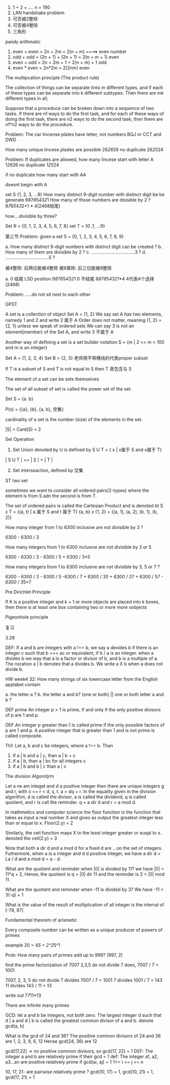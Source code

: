 1. 1 + 2 + .... n = 190
2. LAN handshake problem
3. 可否被2整除
4. 可否被4整除
5. 三角形

pandy arithmatic

1. even + even = 2n + 2m = 2(n + m) ====> even number
2. odd + odd  = (2n + 1) + (2n + 1) = 2(n + m + 1) even
3. even + odd = 2n + 2m + 1 = 2(n + m) + 1 odd
4. even * even = 2n*2m = 2(2nm) even

The multipcation principle (The product rule)

The collection of things can be separate tinto m different types, and if each of these types can be separate into k different subtypes.
Then there are mk different types in all;

Suppose that a proceduce can be broken down into a sequence of two tasks. If there are n1 ways to do the first task, and for each of these ways of doing the first task, there are n2 ways to do the second task, then there are n1*n2 ways to do the procedure.

Problem: The car lincense plates have letter, not numbers
BQJ or CCT and DWD

How many unique lincese plades are possible
26*26*26
no duplicate 26*25*24

Problem: If duplicates are allowed, how many lincese start with letter A
1*26*26
no duplicate 1*25*24

if no duplicate how many start with AA

doesnt begin with A

set S {1, 2, 3, ...9}
How many distinct 9-digit number with distinct digit be be generate
9*8*7*6*5*4*3*2*1
How many of those numbers are disisible by 2 ?
8*7*6*5*4*3*2*1 * 4(2468结尾)

how....divisible by three?

Set R = {0, 1, 2, 3, 4, 5, 6, 7, 8}
set T = {0 ,1, ...9}


第三节
Problem:
given a set S = {0, 1, 2, 3, 4, 5, 6, 7, 8, 9}

a. How many distinct 9-digit numbers with distinct digit can be created ?
b. How many of them are divisible by 2 ?
c. ..................................3 ?
d. ..................................5 ?

被4整除: 后两位能被4整除
被8乘除: 后三位能被8整除

a. 0 结尾 LSD position 9*8*7*6*5*4*3*2*1 
   0 不结尾 8*8*7*6*5*4*3*2*1*4 4代表4个选择(2468)

Problem:
.....do not sit next to each other

GPST

A set is a collection of object
Set A = {1, 2} We say set A has two elements, namedy 1 and 2 and write 2 属于 A
Order does not matter, meaning {1, 2} = {2, 1} unless we speak of ordered sets
We can say 3 is not an element(member) of the Set A,
and write 3 不属于 A

Another way of defining a set is a set builder notation
S = {m | 2 <= m < 100 and m is an integer}

Set A = {1, 2, 3, 4} Set B = {2, 3} 老师用不带横线的代表proper subset

If T is a subset of S and T is not equal to S then T 真包含与 S

The element of a set can be sets themselves

The set of all subset of set is called the power set of the set.

Set S = {a. b}

P(s) = {{a}, {b}, {a, b}, 空集}

cardinality of a set is the number (size) of the elements in the set.

|S| = Card(S) = 2

Set Operation
1. Set Union
denoted by U is defined by S U T = { x | x属于 S and x属于 T}

| S U T | <= | S | + | T |

2. Set interseaction, defined by 交集

ST
two set

sometimes we want to consider all ordered pairs(2-types)
where the element is from S adn the second is from T.

The set of ordered pairs is called the Cartesian Product and is denoted bt S x T = {(a, t) | a 属于 S and t 属于 T}
{a, b} x {1, 2} = {(a, 1), (a, 2), (b, 1), (b, 2)}

How many integer from 1 to 6300 inclusive are not divisible by 3 ?

6300 - 6300 / 3

How many integers from 1 to 6300 inclusive are not divisible by 3 or 5

6300 - 6330 / 3 - 6300 / 5 + 6300 / 3*5

How many integers from 1 to 6300 inclusive are not divisible by 3, 5 or 7 ?

6300 - 6300 / 3 - 6300 / 5 -6300 / 7 + 6300 / 3*5 + 6300 / 3*7 + 6300 / 5*7 - 6300 / 3*5*7 

Pre Dirichlet Principle

If K is a positive integer and k + 1 or more objects are placed into k boxes, then there is at least one box containing two or more more oobjects

Pigeonhole principle

复习

3.26

DEF: 
If a and b are integers with a !== b, we say a devides b if there is an integer c such that b === ac or equivalent, if b / a is an integer. when a divides b we way that a is a factor or divisor of b, and b is a multiple of a. The noration a | b denotes that a divides b. We write a X b when a does not divide b.

HW week4 32:
How many strings of six lowercase letter from the English applabet contain

a. the letter a ?
b. the letter a and b? (one or both) || one or both letter a and b ? 

DEF
prime 
An integer p > 1 is prime, if and only if the only positive divisors of p are 1 and p.

DEF
An integer p greater than 1 is called prime if the only possible factors of p are 1 and p. A positive integer that is greater than 1 and is not prime is called composite.

Th1: Let a, b and c be integers, where a !== b. Than
1. if a | b and a | c, than a | b + c
2. if a | b, than a | bc for all integers c
3. if a | b and b | c than a | c

The division Algorotjrm

Let a ne am integet and d a positive integer then there are unique integers g and r, with o <= r < d, s, t. a = dq + r. 
In the equality given in the division algorithm, d is called the divisor, a is called the dividend, q is called quotient, and r is call the reminder. q = a dir d and r = a mod d.

In mathmetics and computer science the floor function is the function that takes as input a real number X and gives as output the greatest integer less than or equal to x.  Floor(2.y) = 2

Similarly, the ceil function maps X to the least integer greater or euqal to x. denoted the ceil(2.y) = 3

Note that both a dir d and a mod d for a fixed d are ...on the set of integers. Futhermore, when a is a integer and d d positive integer, we have a dir d = La / d and a mod d  = a - d.

What are the quotient and reminder when |0| is divided by 11?
we have |0| = 11*q + 2, Hense, the quotient is q = |0| dir 11 and the reminder is 2 = |0| mod 11.

What are the quotient and reminder when -11 is divided by 3?
We have -11 = 3(-q) + 1

What is the value of the result of multiplication of all integer is the interral of [-78, 87]

Fundamental theorem of arismetic

Every composite number can be written as a unique producer of powers of primes

example
20 = 4*5 = 2^2*5^1

Prob: How many pairs of primes add up to 999? (997, 2)

find the prime factorization of 7007
2,3,5 do not divide 7 does, 7007 / 7 = 1001

7007, 2, 3, 5 do not divide 
7 divides 7007 / 7 = 1001
7 divides 1001 / 7 = 143
11 divides 143 / 11 = 13

write out 7*7*11*13

There are infinite many primes

GCD: let a and b be integers, not both zero.
The largest integer d such that d | a and d | b is called the greatest common divisor of a and b.
denote gcd(a, b)

What is the gcd of 24 and 36?
The positive common divisors of 24 and 36 are 1, 2, 3, 9, 6, 12
Hense gcd(24, 36) are 12

gcd(17,22) -> no positive common divisors, so gcd(17, 22) = 1
DEF:
The integer a and b are relatively prime if their gcd = 1
def:
The integer a1, a2, a3...an are positive relatively prime if gcd(ai, aj) = 1 1<= i <= j <= n

10, 17, 21- are pairwise relatively prime ?
gcd(10, 17) = 1, gcd(10, 21) = 1, gcd(17, 21) = 1


